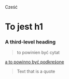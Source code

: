 Cześć
# To jest h1
### A third-level heading

> to powinien być cytat

<ins> a to powinno być podkreśone </ins>

> Text that is a quote